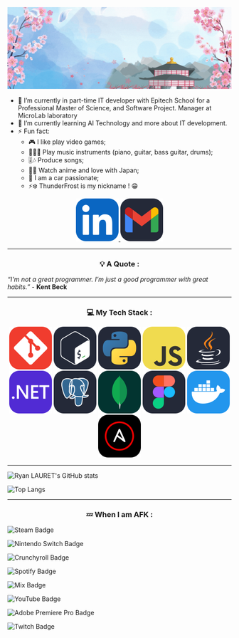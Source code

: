 ![Banner](./thunderfrost.gif)

<!-- CONTACT -->
- 🔭 I’m currently in part-time IT developer with Epitech School for a Professional Master of Science, and Software Project.
Manager at MicroLab laboratory
- 🌱 I’m currently learning AI Technology and more about IT development.
- ⚡ Fun fact:
  - 🎮 I like play video games;
  - 🎹🎸🥁 Play music instruments (piano, guitar, bass guitar, drums);
  - 🎚️🎶 Produce songs;
  - 👺🗾 Watch anime and love with Japan;
  - 🚗 I am a car passionate;
  - ⚡❄️ ThunderFrost is my nickname ! 😁

<!-- CONTACT -->
<p align="center">
  <a href="https://www.linkedin.com/in/ryan-lauret-232559197/">
    <img src="./src/linkedin.svg" />
  </a>
  <a href="mailto:ryan.lauret1@gmail.com?subject=Hello Ryan, From GitHub">
    <img src="./src/gmail.svg" />
  </a>
</p>

---

<!-- QUOTE -->
<h3 align="center">💡 A Quote :</h3>
  <p align="center">  
  
  *“I'm not a great programmer. I’m just a good programmer with great habits.”* - __Kent Beck__
  </p>

---

<!-- STACK -->
<h3 align="center">💻 My Tech Stack :</h3>

<p align="center">
    <img src="./src/git.svg" />
    <img src="./src/bash.svg" />
    <img src="./src/py.svg" />
    <img src="./src/js.svg" />
    <img src="./src/java.svg" />
    <img src="./src/dotnet.svg" />
    <img src="./src/postgres.svg" />
    <img src="./src/mongodb.svg" />
    <img src="./src/figma.svg" />
    <img src="./src/docker.svg" />
    <img src="./src/ansible.svg" />
</p>

---

<!-- STATS -->
<p align="center">

  ![Ryan LAURET's GitHub stats](https://github-readme-stats.vercel.app/api?username=ryanlauret&show_icons=true&theme=dracula)

  ![Top Langs](https://github-readme-stats.vercel.app/api/top-langs/?username=ryanlauret&layout=compact&theme=dracula)
</p>

---

<!-- AFK -->
<h3 align="center">💤 When I am AFK :</h3>

![Steam Badge](https://img.shields.io/badge/Steam-000?logo=steam&logoColor=fff&style=flat-square)

![Nintendo Switch Badge](https://img.shields.io/badge/Nintendo%20Switch-E60012?logo=nintendoswitch&logoColor=fff&style=flat-square)

![Crunchyroll Badge](https://img.shields.io/badge/Crunchyroll-F47521?logo=crunchyroll&logoColor=fff&style=flat-square)

![Spotify Badge](https://img.shields.io/badge/Spotify-1DB954?logo=spotify&logoColor=fff&style=flat-square)

![Mix Badge](https://img.shields.io/badge/Mix-FF8126?logo=mix&logoColor=fff&style=flat-square)

![YouTube Badge](https://img.shields.io/badge/YouTube-F00?logo=youtube&logoColor=fff&style=flat-square)

![Adobe Premiere Pro Badge](https://img.shields.io/badge/Adobe%20Premiere%20Pro-99F?logo=adobepremierepro&logoColor=fff&style=flat-square)

![Twitch Badge](https://img.shields.io/badge/Twitch-9146FF?logo=twitch&logoColor=fff&style=flat-square)